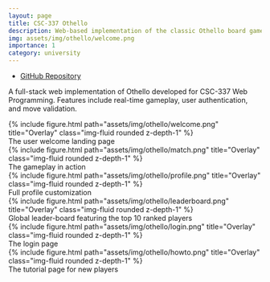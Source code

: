 ```yaml
---
layout: page
title: CSC-337 Othello
description: Web-based implementation of the classic Othello board game
img: assets/img/othello/welcome.png
importance: 1
category: university
---
```


- [GitHub Repository](https://github.com/kaderator2/CSC-337-Othello)

A full-stack web implementation of Othello developed for CSC-337 Web Programming. Features include real-time gameplay, user authentication, and move validation.

<div class="row">
    <div class="col-sm mt-3 mt-md-0">
        {% include figure.html path="assets/img/othello/welcome.png" title="Overlay" class="img-fluid rounded z-depth-1" %}
    </div>
</div>
<div class="caption">
    The user welcome landing page
</div>

<div class="row">
    <div class="col-sm mt-3 mt-md-0">
        {% include figure.html path="assets/img/othello/match.png" title="Overlay" class="img-fluid rounded z-depth-1" %}
    </div>
</div>
<div class="caption">
    The gameplay in action
</div>

<div class="row">
    <div class="col-sm mt-3 mt-md-0">
        {% include figure.html path="assets/img/othello/profile.png" title="Overlay" class="img-fluid rounded z-depth-1" %}
    </div>
</div>
<div class="caption">
    Full profile customization
</div>

<div class="row">
    <div class="col-sm mt-3 mt-md-0">
        {% include figure.html path="assets/img/othello/leaderboard.png" title="Overlay" class="img-fluid rounded z-depth-1" %}
    </div>
</div>
<div class="caption">
    Global leader-board featuring the top 10 ranked players
</div>

<div class="row">
    <div class="col-sm mt-3 mt-md-0">
        {% include figure.html path="assets/img/othello/login.png" title="Overlay" class="img-fluid rounded z-depth-1" %}
    </div>
</div>
<div class="caption">
    The login page
</div>

<div class="row">
    <div class="col-sm mt-3 mt-md-0">
        {% include figure.html path="assets/img/othello/howto.png" title="Overlay" class="img-fluid rounded z-depth-1" %}
    </div>
</div>
<div class="caption">
    The tutorial page for new players
</div>
